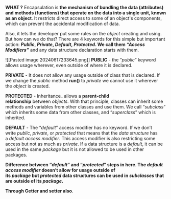 
**WHAT ?**
Encapsulation is **the mechanism of bundling the data (attributes) and methods (functions) that operate on the data into a single unit, known as an object**. It restricts direct access to some of an object's components, which can prevent the accidental modification of data.

Also, it lets the developer put some rules on the _object_ creating and using. But how can we do that? There are 4 keywords for this simple but important action: **_Public_, _Private_, _Default_, _Protected_. We call them _“Access Modifiers”_** and any data structure declaration starts with them.

![[Pasted image 20240617233645.png]]
**PUBLIC** - the “_public_” keyword allows usage wherever, even outside of where it is declared.

**PRIVATE** - It does not allow any usage outside of class that is declared. If we change the _public_ method **run()** to _private_ we cannot use it wherever the _object_ is created.

**PROTECTED** - Inheritance_ allows a **parent-child relationship** between _objects_. With that principle, classes can inherit some methods and variables from other classes and use them. We call “_subclass_” which inherits some data from other classes, and “_superclass_” which is inherited.

**DEFAULT** - The “_default_” access modifier has no keyword. If we don’t write _public_, _private_, or _protected_ that means that the _data structure_ has a _default access modifier_. This access modifier is also restricting some access but not as much as _private_. If a data structure is a _default_, it can be used in the same _package_ but it is not allowed to be used in other packages.

**Difference between “_default_” and “_protected_” steps in here. The _default access modifier_ doesn’t allow for usage outside of its _package_ but _protected_ data structures can be used in _subclasses_ that are outside of its _package_.**


**Through Getter and setter also**.